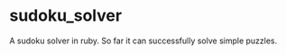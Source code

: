 sudoku_solver
=============

A sudoku solver in ruby. So far it can successfully solve simple puzzles. 
